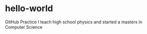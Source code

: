 # hello-world
GitHub Practice
I teach high school physics and started a masters in Computer Science
